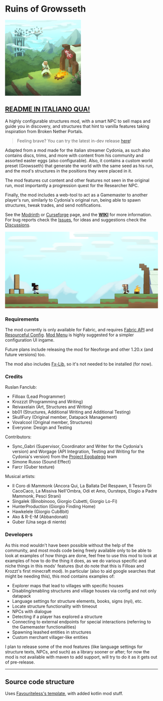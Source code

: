 # Ruins of Growsseth

<img src="./src/main/resources/assets/growsseth/icon.png" alt="alt text" width="250" height="250">

## [**README IN ITALIANO QUA!**](docs/README_ITA.md)

A highly configurable structures mod, with a smart NPC to sell maps and guide you in discovery, and structures 
that hint to vanilla features taking inspiration from Broken Nether Portals.

> Feeling brave? You can try the latest in-dev release [here](https://github.com/filloax/ruins-of-growsseth/releases/tag/nightly-release-1.21)!

Adapted from a mod made for the italian streamer Cydonia, as such also contains discs, trims, and more 
with content from his community and assorted easter eggs (also configurable). Also, it contains a custom
world preset (Growsseth) that generate the world with the same seed as his run, and the mod's structures
in the positions they were placed in it.

The mod features cut content and other features not seen in the original run, most importantly a progression
quest for the Researcher NPC.

Finally, the mod includes a web-tool to act as a Gamemaster to another player's run, similarly to Cydonia's
original run, being able to spawn structures, tweak trades, and send notifications.

See the [Modrinth](https://modrinth.com/mod/ruins-of-growsseth) or [Curseforge](https://curseforge.com/minecraft/mc-mods/ruins-of-growsseth) page, and the [**WIKI**](https://github.com/filloax/ruins-of-growsseth/wiki) for more information.
For bug reports check the [Issues](https://github.com/filloax/ruins-of-growsseth/issues), for ideas and suggestions check the [Discussions](https://github.com/filloax/ruins-of-growsseth/discussions).

![](./src/main/resources/assets/growsseth/textures/gui/advancements/backgrounds/advancements_background.png)

### Requirements

The mod currently is only available for Fabric, and requires [Fabric API](https://modrinth.com/mod/fabric-api) and [Resourceful Config](https://modrinth.com/mod/resourceful-config). 
[Mod Menu](https://modrinth.com/mod/modmenu) is highly suggested for a simpler configuration UI ingame.

Future plans include releasing the mod for Neoforge and other 1.20.x (and future versions) too.

The mod also includes [Fx-Lib](https://github.com/filloax/FX-Lib/), so it's not needed to be installed (for now).

### Credits

Ruslan Fanclub:
- Filloax (Lead Programmer)
- Krozzzt (Programming and Writing)
- Reivaxelain (Art, Structures and Writing)
- bb01 (Structures, Additional Writing and Additional Testing)
- SkullFury (Original member, Datapack Management)
- Vovalcool (Original member, Structures)
- Everyone: Design and Testing

Contributors:
- Sync_Gabri (Supervisor, Coordinator and Writer for the Cydonia's version) and 
  Worgage (API Integration, Testing and Writing for the Cydonia's version)
  from the [Project Egobalego](https://projectegobalego.com/) team
- Simone Russo (Sound Effect)
- Farcr (Guber texture)

Musical artists:
- Il Coro di Mammonk (Ancora Qui, La Ballata Del Respawn, Il Tesoro Di CacoCaco, La Missiva Nell'Ombra, Odi et Amo, Oursteps, Elogio a Padre Mammonk, Pesci Strani)
- Singalek (Binobinooo, Giorgio Cubetti, Giorgio Lo-Fi)
- HunterProduction (Giorgio Finding Home)
- Hawkelele (Giorgio Cub8bit)
- Ako & R-E-M (Abbandonati)
- Guber (Una sega di niente)

### Developers

As this mod wouldn't have been possible without the help of the community, and most mods code being freely available only to be able to look at examples of how things are done, feel free to use this mod to look at examples of how to do the thing it does, as we do various specific and niche things in this mods' features (but do note that this is Filloax and Krozzt's first minecraft mod). In particular (also to aid google searches that might be needing this), this mod contains examples of:
- Explorer maps that lead to villages with specific houses
- Disabling/enabling structures and village houses via config and not only datapack
- Language settings for structure elements, books, signs (nyi), etc.
- Locate structure functionality with timeout
- NPCs with dialogue
- Detecting if a player has explored a structure
- Connecting to external endpoints for special interactions (referring to the Gamemaster functionalities)
- Spawning leashed entities in structures
- Custom merchant villager-like entities

I plan to release some of the mod features (like language settings for structure texts, NPCs, and such) as 
a library sooner or after; for now the mod is not available with maven to add support, will try to do it as it
gets out of pre-release.

---

## Source code structure

Uses [Favouriteless's template](https://github.com/Favouriteless/ML-Template), with added kotlin mod stuff.
